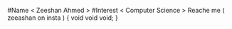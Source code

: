 #Name < Zeeshan Ahmed >
#Interest < Computer Science >
Reache me ( zeeashan on insta )
{
  void void void;
 }
